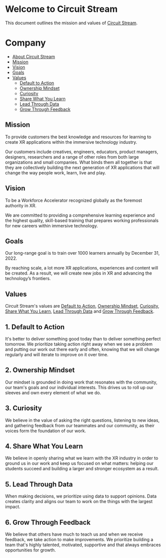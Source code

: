 # Welcome to Circuit Stream

This document outlines the mission and values of [Circuit Stream](https://circuitstream.com/).

# Company

- [About Circuit Stream](url)
- [Mission](#mission)
- [Vision](#vision)
- [Goals](#goals)
- [Values](#values)
  - [Default to Action](#value_a)
  - [Ownership Mindset](#value_b)
  - [Curiosity](#value_c)
  - [Share What You Learn](#value_d)
  - [Lead Through Data](#value_e)
  - [Grow Through Feedback](#value_f)

## <a name="mission"></a>Mission

To provide customers the best knowledge and resources for learning to create XR applications within the immersive technology industry.

Our customers include creatives, engineers, educators, product managers, designers, researchers and a range of other roles from both large organizations and small companies. What binds them all together is that they are collectively building the next generation of XR applications that will change the way people work, learn, live and play.

## <a name="vision"></a>Vision

To be a Workforce Accelerator recognized globally as the foremost authority in XR.

We are committed to providing a comprehensive learning experience and the highest quality, skill-based training that prepares working professionals for new careers within immersive technology.

## <a name="goals"></a>Goals

Our long-range goal is to train over 1000 learners annually by December 31, 2022.

By reaching scale, a lot more XR applications, experiences and content will be created. As a result, we will create new jobs in XR and advancing the technology’s frontiers.

## <a name="values"></a>Values

Circuit Stream's values are [Default to Action](#value_a), [Ownership Mindset](#value_b), [Curiosity](#value_c), [Share What You Learn](#value_d), [Lead Through Data](#value_e) and [Grow Through Feedback](#values_f).

## <a name="value_a"></a>1. Default to Action

It's better to deliver something good today than to deliver something perfect tomorrow. We prioritize taking action right away when we see a problem and putting our work out there early and often, knowing that we will change regularly and will iterate to improve on it over time.

## <a name="value_b"></a>2. Ownership Mindset

Our mindset is grounded in doing work that resonates with the community, our team's goals and our individual interests. This drives us to roll up our sleeves and own every element of what we do. 

## <a name="value_c"></a>3. Curiosity

We believe in the value of asking the right questions, listening to new ideas, and gathering feedback from our teammates and our community, as their voices form the foundation of our work.

## <a name="value_d"></a>4. Share What You Learn

We believe in openly sharing what we learn with the XR industry in order to ground us in our work and keep us focused on what matters: helping our students succeed and building a larger and stronger ecosystem as a result.

## <a name="value_e"></a>5. Lead Through Data

When making decisions, we prioritize using data to support opinions. Data creates clarity and aligns our team to work on the things with the largest impact.

## <a name="value_f"></a>6. Grow Through Feedback

We believe that others have much to teach us and when we receive feedback, we take action to make improvements. We prioritize building a team that's highly talented, motivated, supportive and that always embraces opportunities for growth.
